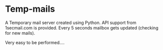 # Temp-mails

A Temporary mail server created using Python.
API support from 1secmail.com is provided.
Every 5 seconds mailbox gets updated (checking for new mails).

Very easy to be performed....
